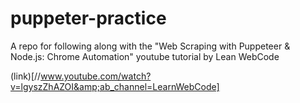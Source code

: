 # puppeter-practice

A repo for following along with the "Web Scraping with Puppeteer & Node.js: Chrome Automation" youtube tutorial by Lean WebCode 

(link)[//www.youtube.com/watch?v=lgyszZhAZOI&amp;ab_channel=LearnWebCode]
